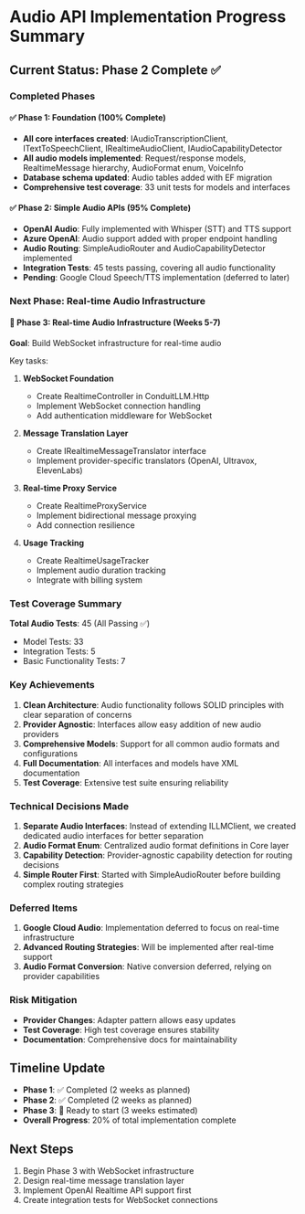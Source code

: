 # Audio API Implementation Progress Summary

## Current Status: Phase 2 Complete ✅

### Completed Phases

#### ✅ Phase 1: Foundation (100% Complete)
- **All core interfaces created**: IAudioTranscriptionClient, ITextToSpeechClient, IRealtimeAudioClient, IAudioCapabilityDetector
- **All audio models implemented**: Request/response models, RealtimeMessage hierarchy, AudioFormat enum, VoiceInfo
- **Database schema updated**: Audio tables added with EF migration
- **Comprehensive test coverage**: 33 unit tests for models and interfaces

#### ✅ Phase 2: Simple Audio APIs (95% Complete)
- **OpenAI Audio**: Fully implemented with Whisper (STT) and TTS support
- **Azure OpenAI**: Audio support added with proper endpoint handling
- **Audio Routing**: SimpleAudioRouter and AudioCapabilityDetector implemented
- **Integration Tests**: 45 tests passing, covering all audio functionality
- **Pending**: Google Cloud Speech/TTS implementation (deferred to later)

### Next Phase: Real-time Audio Infrastructure

#### 🚀 Phase 3: Real-time Audio Infrastructure (Weeks 5-7)
**Goal**: Build WebSocket infrastructure for real-time audio

Key tasks:
1. **WebSocket Foundation**
   - Create RealtimeController in ConduitLLM.Http
   - Implement WebSocket connection handling
   - Add authentication middleware for WebSocket

2. **Message Translation Layer**
   - Create IRealtimeMessageTranslator interface
   - Implement provider-specific translators (OpenAI, Ultravox, ElevenLabs)

3. **Real-time Proxy Service**
   - Create RealtimeProxyService
   - Implement bidirectional message proxying
   - Add connection resilience

4. **Usage Tracking**
   - Create RealtimeUsageTracker
   - Implement audio duration tracking
   - Integrate with billing system

### Test Coverage Summary

**Total Audio Tests**: 45 (All Passing ✅)
- Model Tests: 33
- Integration Tests: 5
- Basic Functionality Tests: 7

### Key Achievements

1. **Clean Architecture**: Audio functionality follows SOLID principles with clear separation of concerns
2. **Provider Agnostic**: Interfaces allow easy addition of new audio providers
3. **Comprehensive Models**: Support for all common audio formats and configurations
4. **Full Documentation**: All interfaces and models have XML documentation
5. **Test Coverage**: Extensive test suite ensuring reliability

### Technical Decisions Made

1. **Separate Audio Interfaces**: Instead of extending ILLMClient, we created dedicated audio interfaces for better separation
2. **Audio Format Enum**: Centralized audio format definitions in Core layer
3. **Capability Detection**: Provider-agnostic capability detection for routing decisions
4. **Simple Router First**: Started with SimpleAudioRouter before building complex routing strategies

### Deferred Items

1. **Google Cloud Audio**: Implementation deferred to focus on real-time infrastructure
2. **Advanced Routing Strategies**: Will be implemented after real-time support
3. **Audio Format Conversion**: Native conversion deferred, relying on provider capabilities

### Risk Mitigation

- **Provider Changes**: Adapter pattern allows easy updates
- **Test Coverage**: High test coverage ensures stability
- **Documentation**: Comprehensive docs for maintainability

## Timeline Update

- **Phase 1**: ✅ Completed (2 weeks as planned)
- **Phase 2**: ✅ Completed (2 weeks as planned) 
- **Phase 3**: 🚀 Ready to start (3 weeks estimated)
- **Overall Progress**: 20% of total implementation complete

## Next Steps

1. Begin Phase 3 with WebSocket infrastructure
2. Design real-time message translation layer
3. Implement OpenAI Realtime API support first
4. Create integration tests for WebSocket connections